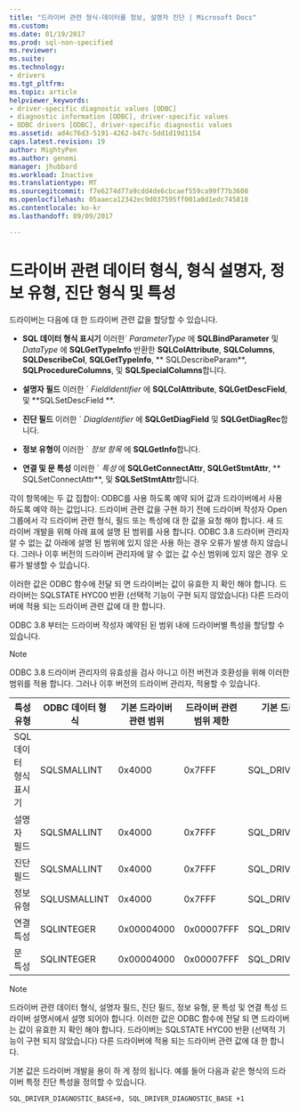 ```yaml
---
title: "드라이버 관련 형식-데이터를 정보, 설명자 진단 | Microsoft Docs"
ms.custom: 
ms.date: 01/19/2017
ms.prod: sql-non-specified
ms.reviewer: 
ms.suite: 
ms.technology:
- drivers
ms.tgt_pltfrm: 
ms.topic: article
helpviewer_keywords:
- driver-specific diagnostic values [ODBC]
- diagnostic information [ODBC], driver-specific values
- ODBC drivers [ODBC], driver-specific diagnostic values
ms.assetid: ad4c76d3-5191-4262-b47c-5dd1d19d1154
caps.latest.revision: 19
author: MightyPen
ms.author: genemi
manager: jhubbard
ms.workload: Inactive
ms.translationtype: MT
ms.sourcegitcommit: f7e6274d77a9cdd4de6cbcaef559ca99f77b3608
ms.openlocfilehash: 05aaeca12342ec9d037595ff001a0d1edc745818
ms.contentlocale: ko-kr
ms.lasthandoff: 09/09/2017

---
```

# <a name="driver-specific-data-types-descriptor-types-information-types-diagnostic-types-and-attributes"></a>드라이버 관련 데이터 형식, 형식 설명자, 정보 유형, 진단 형식 및 특성
드라이버는 다음에 대 한 드라이버 관련 값을 할당할 수 있습니다.  
  
-   **SQL 데이터 형식 표시기** 이러한´ *ParameterType* 에 **SQLBindParameter** 및 *DataType* 에 **SQLGetTypeInfo** 반환한 **SQLColAttribute**, **SQLColumns**, **SQLDescribeCol**, **SQLGetTypeInfo**, ** SQLDescribeParam**, **SQLProcedureColumns**, 및 **SQLSpecialColumns**합니다.  
  
-   **설명자 필드** 이러한 ´ *FieldIdentifier* 에 **SQLColAttribute**, **SQLGetDescField**, 및 **SQLSetDescField **.  
  
-   **진단 필드** 이러한 ´ *DiagIdentifier* 에 **SQLGetDiagField** 및 **SQLGetDiagRec**합니다.  
  
-   **정보 유형이** 이러한 ´ *정보 항목* 에 **SQLGetInfo**합니다.  
  
-   **연결 및 문 특성** 이러한 ´ *특성* 에 **SQLGetConnectAttr**, **SQLGetStmtAttr**, ** SQLSetConnectAttr**, 및 **SQLSetStmtAttr**합니다.  
  
 각이 항목에는 두 값 집합이: ODBC를 사용 하도록 예약 되어 값과 드라이버에서 사용 하도록 예약 하는 값입니다. 드라이버 관련 값을 구현 하기 전에 드라이버 작성자 Open 그룹에서 각 드라이버 관련 형식, 필드 또는 특성에 대 한 값을 요청 해야 합니다. 새 드라이버 개발을 위해 아래 표에 설명 된 범위를 사용 합니다. ODBC 3.8 드라이버 관리자 알 수 없는 값 아래에 설명 된 범위에 있지 않은 사용 하는 경우 오류가 발생 하지 않습니다. 그러나 이후 버전의 드라이버 관리자에 알 수 없는 값 수신 범위에 있지 않은 경우 오류가 발생할 수 있습니다.  
  
 이러한 값은 ODBC 함수에 전달 되 면 드라이버는 값이 유효한 지 확인 해야 합니다. 드라이버는 SQLSTATE HYC00 반환 (선택적 기능이 구현 되지 않았습니다) 다른 드라이버에 적용 되는 드라이버 관련 값에 대 한 합니다.  
  
 ODBC 3.8 부터는 드라이버 작성자 예약된 된 범위 내에 드라이버별 특성을 할당할 수 있습니다.  
  
> [!NOTE]  
>  ODBC 3.8 드라이버 관리자의 유효성을 검사 아니고 이전 버전과 호환성을 위해 이러한 범위를 적용 합니다. 그러나 이후 버전의 드라이버 관리자, 적용할 수 있습니다.  
  
|특성 유형|ODBC 데이터 형식|기본 드라이버 관련 범위|드라이버 관련 범위 제한|기본 드라이버의 특정 값 범위에 대 한 ODBC 상수|  
|--------------------|--------------------|---------------------------------|----------------------------------|---------------------------------------------------------|  
|SQL 데이터 형식 표시기|SQLSMALLINT|0x4000|0x7FFF|SQL_DRIVER_SQL_TYPE_BASE|  
|설명자 필드|SQLSMALLINT|0x4000|0x7FFF|SQL_DRIVER_DESCRIPTOR_BASE|  
|진단 필드|SQLSMALLINT|0x4000|0x7FFF|SQL_DRIVER_DIAGNOSTIC_BASE|  
|정보 유형|SQLUSMALLINT|0x4000|0x7FFF|SQL_DRIVER_INFO_TYPE_BASE|  
|연결 특성|SQLINTEGER|0x00004000|0x00007FFF|SQL_DRIVER_CONNECT_ATTR_BASE|  
|문 특성|SQLINTEGER|0x00004000|0x00007FFF|SQL_DRIVER_STATEMENT_ATTR_BASE|  
  
> [!NOTE]  
>  드라이버 관련 데이터 형식, 설명자 필드, 진단 필드, 정보 유형, 문 특성 및 연결 특성 드라이버 설명서에서 설명 되어야 합니다. 이러한 값은 ODBC 함수에 전달 되 면 드라이버는 값이 유효한 지 확인 해야 합니다. 드라이버는 SQLSTATE HYC00 반환 (선택적 기능이 구현 되지 않았습니다) 다른 드라이버에 적용 되는 드라이버 관련 값에 대 한 합니다.  
  
 기본 값은 드라이버 개발을 용이 하 게 정의 됩니다. 예를 들어 다음과 같은 형식의 드라이버 특정 진단 특성을 정의할 수 있습니다.  
  
```  
SQL_DRIVER_DIAGNOSTIC_BASE+0, SQL_DRIVER_DIAGNOSTIC_BASE +1  
```

